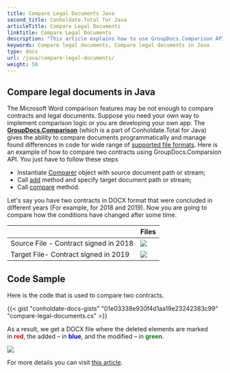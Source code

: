 ```yaml
---
title: Compare Legal Documents Java
second_title: Conholdate.Total for Java
articleTitle: Compare Legal Documents
linktitle: Compare Legal Documents
description: "This article explains how to use GroupDocs.Comparison API (which is a part of Conholdate.Total for Java) to compare legal documents."
keywords: Compare legal documents, Compare legal documents in Java
type: docs
url: /java/compare-legal-documents/
weight: 50
---
```


## Compare legal documents in Java

The Microsoft Word comparison features may be not enough to compare contracts and legal documents. Suppose you need your own way to implement comparison logic or you are developing your own app. The [**GroupDocs.Comparison**](https://products.groupdocs.com/comparison/java) (which is a part of Conholdate.Total for Java) gives the ability to compare documents programmatically and manage found differences in code for wide range of [supported file formats](https://docs.groupdocs.com/comparison/java/supported-document-formats/). Here is an example of how to compare two contracts using GroupDocs.Comparsion API. You just have to follow these steps

*   Instantiate [Comparer](https://apireference.groupdocs.com/comparison/java/com.groupdocs.comparison/Comparer) object with source document path or stream;
*   Call [add](https://apireference.groupdocs.com/comparison/java/com.groupdocs.comparison/Comparer#add(java.lang.String)) method and specify target document path or stream;
*   Call [compare](https://apireference.groupdocs.com/comparison/java/com.groupdocs.comparison/Comparer#compare(java.lang.String)) method.

Let's say you have two contracts in DOCX format that were concluded in different years (For example, for 2018 and 2019). Now you are going to compare how the conditions have changed after some time. 

|  | Files |
| --- | --- |
|Source File - Contract signed in 2018| ![](https://docs.groupdocs.com/comparison/net/images/how-to-compare-contracts-drafts-and-legal-documents_3.png) |
|Target File- Contract signed in 2019|![](https://docs.groupdocs.com/comparison/net/images/how-to-compare-contracts-drafts-and-legal-documents_4.png)|

## Code Sample
Here is the code that is used to compare two contracts.

{{< gist "conholdate-docs-gists" "01e03338e930f4d1aa19e23242383c99" "compare-legal-documents.cs" >}}

As a result, we get a DOCX file where the deleted elements are marked in <font color="red">**red**</font>, the added – in <font color="blue">**blue**</font>, and the modified – in <font color="green">**green**</font>.

![](https://docs.groupdocs.com/comparison/net/images/how-to-compare-contracts-drafts-and-legal-documents_5.png)

For more details you can visit [this article](https://docs.groupdocs.com/comparison/java/how-to-compare-contracts-drafts-and-legal-documents/).






